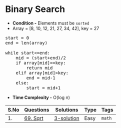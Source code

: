 # Binary Search

- **Condition -** Elements must be `sorted`
- Array = [8, 10, 12, 21, 27, 34, 42], key = 27
<pre>
start = 0
end = len(array)

while start<=end:
    mid = (start+end)/2
    if array[mid]==key:
        return mid
    elif array[mid]>key:
        end = mid-1
    else:
        start = mid+1
</pre>

- **Time Complexity -** O(log n)

| S.No | Questions    | Solutions      | Type | Tags   |
| ---- | ------------ | -------------- | ---- | ------ |
| 1.   | [69. Sqrt]() | [3-solution]() | Easy | `math` |
